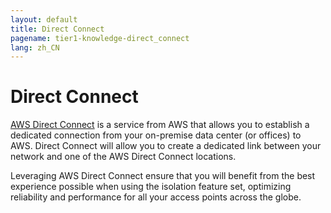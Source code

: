 ```yaml
---
layout: default
title: Direct Connect
pagename: tier1-knowledge-direct_connect
lang: zh_CN
---
```


# Direct Connect

[AWS Direct Connect](https://aws.amazon.com/directconnect/) is a service from AWS that allows you to establish a dedicated connection from your on-premise data center (or offices) to AWS. Direct Connect will allow you to create a dedicated link between your network and one of the AWS Direct Connect locations.

Leveraging AWS Direct Connect ensure that you will benefit from the best experience possible when using the isolation feature set, optimizing reliability and performance for all your access points across the globe.
